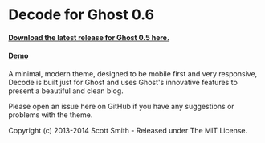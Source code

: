 # Decode for Ghost 0.6
#### [Download the latest release for Ghost 0.5 here.](https://github.com/ScottSmith95/Decode-for-Ghost/archive/0.6.2.zip)

#### [Demo](http://decode-ghost-demo.scotthsmith.com)

A minimal, modern theme, designed to be mobile first and very responsive, Decode is built just for Ghost and uses Ghost's innovative features to present a beautiful and clean blog.

Please open an issue here on GitHub if you have any suggestions or problems with the theme.

Copyright (c) 2013-2014 Scott Smith - Released under The MIT License.
